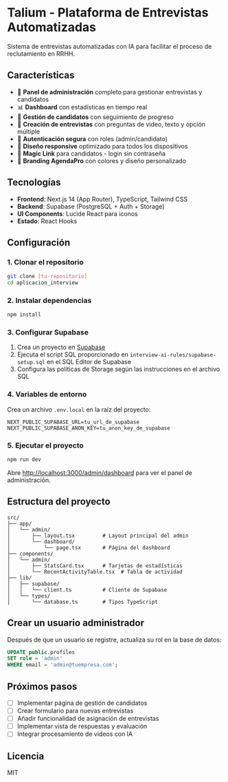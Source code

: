# Talium - Plataforma de Entrevistas Automatizadas

Sistema de entrevistas automatizadas con IA para facilitar el proceso de reclutamiento en RRHH.

## Características

- 🎯 **Panel de administración** completo para gestionar entrevistas y candidatos
- 📊 **Dashboard** con estadísticas en tiempo real
- 👥 **Gestión de candidatos** con seguimiento de progreso
- 📝 **Creación de entrevistas** con preguntas de video, texto y opción múltiple
- 🔐 **Autenticación segura** con roles (admin/candidato)
- 📱 **Diseño responsive** optimizado para todos los dispositivos
- 🔗 **Magic Link** para candidatos - login sin contraseña
- 🎨 **Branding AgendaPro** con colores y diseño personalizado

## Tecnologías

- **Frontend**: Next.js 14 (App Router), TypeScript, Tailwind CSS
- **Backend**: Supabase (PostgreSQL + Auth + Storage)
- **UI Components**: Lucide React para iconos
- **Estado**: React Hooks

## Configuración

### 1. Clonar el repositorio

```bash
git clone [tu-repositorio]
cd aplicacion_interview
```

### 2. Instalar dependencias

```bash
npm install
```

### 3. Configurar Supabase

1. Crea un proyecto en [Supabase](https://supabase.com)
2. Ejecuta el script SQL proporcionado en `interview-ai-rules/supabase-setup.sql` en el SQL Editor de Supabase
3. Configura las políticas de Storage según las instrucciones en el archivo SQL

### 4. Variables de entorno

Crea un archivo `.env.local` en la raíz del proyecto:

```env
NEXT_PUBLIC_SUPABASE_URL=tu_url_de_supabase
NEXT_PUBLIC_SUPABASE_ANON_KEY=tu_anon_key_de_supabase
```

### 5. Ejecutar el proyecto

```bash
npm run dev
```

Abre [http://localhost:3000/admin/dashboard](http://localhost:3000/admin/dashboard) para ver el panel de administración.

## Estructura del proyecto

```
src/
├── app/
│   └── admin/
│       ├── layout.tsx         # Layout principal del admin
│       └── dashboard/
│           └── page.tsx       # Página del dashboard
├── components/
│   └── admin/
│       ├── StatsCard.tsx      # Tarjetas de estadísticas
│       └── RecentActivityTable.tsx  # Tabla de actividad
├── lib/
│   ├── supabase/
│   │   └── client.ts          # Cliente de Supabase
│   └── types/
│       └── database.ts        # Tipos TypeScript
```

## Crear un usuario administrador

Después de que un usuario se registre, actualiza su rol en la base de datos:

```sql
UPDATE public.profiles 
SET role = 'admin' 
WHERE email = 'admin@tuempresa.com';
```

## Próximos pasos

- [ ] Implementar página de gestión de candidatos
- [ ] Crear formulario para nuevas entrevistas
- [ ] Añadir funcionalidad de asignación de entrevistas
- [ ] Implementar vista de respuestas y evaluación
- [ ] Integrar procesamiento de videos con IA

## Licencia

MIT
